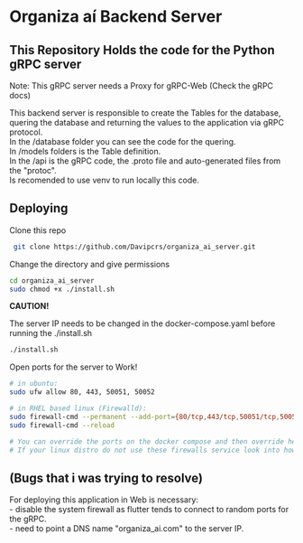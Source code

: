 # Organiza aí Backend Server

## This Repository Holds the code for the Python gRPC server

Note: This gRPC server needs a Proxy for gRPC-Web (Check the gRPC docs)  
  
This backend server is responsible to create the Tables for the database, quering the database and returning the values to the application via
gRPC protocol.  
In the /database folder you can see the code for the quering.  
In /models folders is the Table definition.  
In the /api is the gRPC code, the .proto file and auto-generated files from the "protoc".  
Is recomended to use venv to run locally this code.  

## Deploying

Clone this repo  

```bash
 git clone https://github.com/Davipcrs/organiza_ai_server.git  
```

Change the directory and give permissions  

```bash
cd organiza_ai_server  
sudo chmod +x ./install.sh  
```

**CAUTION!**

The server IP needs to be changed in the docker-compose.yaml before running the ./install.sh  

```bash
./install.sh  
```

Open ports for the server to Work!  

```bash
# in ubuntu:
sudo ufw allow 80, 443, 50051, 50052

# in RHEL based linux (Firewalld):
sudo firewall-cmd --permanent --add-port={80/tcp,443/tcp,50051/tcp,50052/tcp}
sudo firewall-cmd --reload

# You can override the ports on the docker compose and then override here.
# If your linux distro do not use these firewalls service look into how open that ports.
```

## (Bugs that i was trying to resolve)  

For deploying this application in Web is necessary:  
    - disable the system firewall as flutter tends to connect to random ports for the gRPC.  
    - need to point a DNS name "organiza_ai.com" to the server IP.  
